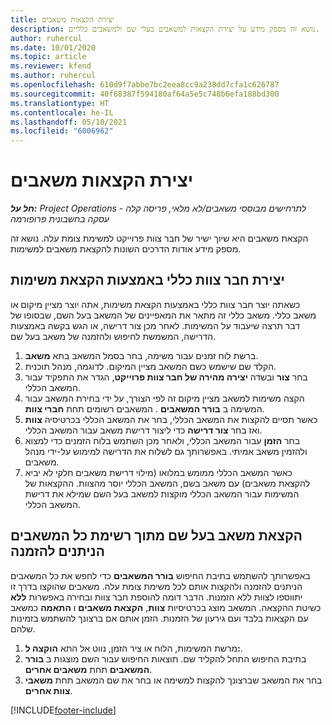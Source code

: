 ```yaml
---
title: יצירת הקצאות משאבים
description: נושא זה מספק מידע על יצירת הקצאות למשאבים בעלי שם ולמשאבים כלליים.
author: ruhercul
ms.date: 10/01/2020
ms.topic: article
ms.reviewer: kfend
ms.author: ruhercul
ms.openlocfilehash: 610d9f7abbe7bc2eea8cc9a238dd7cfa1c626787
ms.sourcegitcommit: 40f68387f594180af64a5e5c748b6efa188bd300
ms.translationtype: HT
ms.contentlocale: he-IL
ms.lasthandoff: 05/10/2021
ms.locfileid: "6006962"
---
```

# <a name="create-resource-assignments"></a>יצירת הקצאות משאבים

_**חל על:** Project Operations לתרחישים מבוססי משאבים/לא מלאי, פריסה קלה - עסקה בחשבונית פרופורמה_


הקצאת משאבים היא שיוך ישיר של חבר צוות פרוייקט למשימת צומת עלה. נושא זה מספק מידע אודות הדרכים השונות להקצאת משאבים למשימות.

## <a name="create-a-generic-team-member-through-task-assignment"></a>יצירת חבר צוות כללי באמצעות הקצאת משימות


כשאתה יוצר חבר צוות כללי באמצעות הקצאת משימות, אתה יוצר מציין מיקום או משאב כללי. משאב כללי זה מתאר את המאפיינים של המשאב בעל השם, שבסופו של דבר תרצה שיעבוד על המשימות. לאחר מכן צור דרישה, או הגש בקשה באמצעות הדרישה, המשמשת לחיפוש ולהזמנה של משאב בעל שם.

1. ברשת לוח זמנים עבור משימה, בחר בסמל המשאב בתא **משאב**.
2. הקלד שם שישמש כשם המשאב מציין המיקום. לדוגמה, מנהל תוכנית.
3. בחר **צור** ובשדה **יצירה מהירה של חבר צוות פרוייקט**, הגדר את התפקיד עבור המשאב הכללי.
4. הקצה משימות למשאב מציין מיקום זה לפי הצורך, על ידי בחירת המשאב עבור המשימה ב **בורר המשאבים** . המשאבים רשומים תחת **חברי צוות**.
5. כאשר תסיים להקצות את המשאב הכללי, בחר את המשאב הכללי בכרטיסיה **צוות** ואז בחר **צור דרישה** כדי ליצור דרישת משאב עבור המשאב הכללי.
6. בחר **הזמן** עבור המשאב הכללי, ולאחר מכן השתמש בלוח הזמנים כדי למצוא ולהזמין משאב אמיתי. באפשרותך גם לשלוח את הדרישה למימוש על-ידי מנהל משאבים.
7. כאשר המשאב הכללי ממומש במלואו (מילוי דרישת משאבים חלקי לא יביא להקצאת משאבים) עם משאב בשם, המשאב הכללי יוסר מהצוות. ההקצאות של המשימות עבור המשאב הכללי מוקצות למשאב בעל השם שמילא את דרישת המשאב הכללי.

## <a name="assign-a-named-resource-from-the-list-of-all-bookable-resources"></a>הקצאת משאב בעל שם מתוך רשימת כל המשאבים הניתנים להזמנה

באפשרותך להשתמש בתיבת החיפוש **בורר המשאבים** כדי לחפש את כל המשאבים הניתנים להזמנה ולהקצות אותם לכל משימת צומת עלה. משאבים שהוקצו בדרך זו יתווספו לצוות ללא הזמנות. הדבר דומה להוספת חבר צוות ובחירה באפשרות **ללא** כשיטת ההקצאה. המשאב מוצג בכרטיסיות **צוות**, **הקצאת משאבים** ו **התאמה** כמשאב עם הקצאות בלבד ועם גירעון של הזמנות. הזמן אותם אם ברצונך להשתמש בזמינות שלהם.

1. מרשת המשימות, הלוח או ציר הזמן, נווט אל התא **הוקצה ל:**.
2. בתיבת החיפוש התחל להקליד שם. תוצאות החיפוש עבור השם מוצגות ב **בורר המשאבים** תחת **משאבים אחרים**.
3. בחר את המשאב שברצונך להקצות למשימה או בחר את שם המשאב תחת **משאבי צוות אחרים**.


[!INCLUDE[footer-include](../includes/footer-banner.md)]